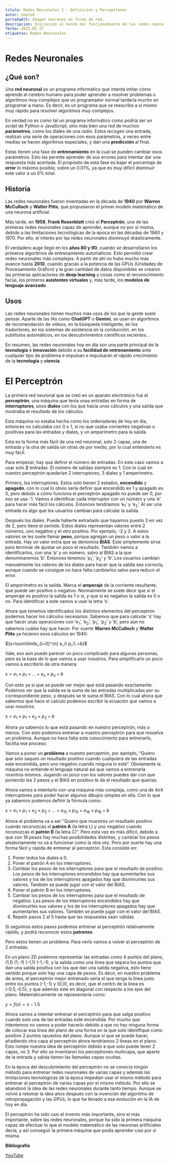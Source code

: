 ```yaml
---
titulo: Redes Neuronales 1 - Definición y Perceptrones
autor: neplod
portadaAlt: Imagen neurones en forma de red.
descripcion: Iniciación al mundo del funcionamiento de las redes neuronales y la inteligencia artificial. Resumen sobre redes neuronales y perceptrones.
fecha: 2025-02-17
etiquetas: Redes Neuronales
---
```


# Redes Neuronales
## ¿Qué son?

Una **red neuronal** es un programa informático que intenta imitar cómo aprende el cerebro humano para poder aprender a resolver problemas o algoritmos muy complejos que un programador normal tardaría mucho en programar a mano. Es decir, es un programa que se reescribe a sí mismo muy rápido para resolver algoritmos muy complejos.

En verdad no es como tal un programa informático como podría ser un _script_ de Python o JavaScript, sino más bien una red de muchos **parámetros**, como los diales de una radio. Estos recogen una entrada, realizan una serie de operaciones con esos parámetros, a veces entre medias se hacen algoritmos especiales, y dan una **predicción** al final.

Estas tienen una fase de **entrenamiento** en la cual se pueden cambiar esos parámetros. Esto las permite aprender de sus errores para intentar dar una respuesta más acertada. El propósito de esta fase es bajar el porcentaje de **error** lo máximo posible, sobre un 0.01%, ya que es muy difícil disminuir este valor a un 0% total.

## Historia

Las redes neuronales fueron inventadas en la década de **1940** por **Warren McCulloch** y **Walter Pitts**, que propusieron el primer modelo matemático de una neurona artificial.

Más tarde, en **1958**, **Frank Rosenblatt** creó el **Perceptrón**, una de las primeras redes neuronales capaz de aprender, aunque no por sí misma, debido a las limitaciones tecnológicas de la época en las décadas de 1960 y 1970. Por ello, el interés por las redes neuronales disminuyó drásticamente.

El verdadero auge llegó en los **años 80 y 90**, cuando se desarrollaron los primeros algoritmos de entrenamiento automáticos. Esto permitió crear redes neuronales más complejas. A partir de ahí no hubo mucho más avance hasta **2010**, cuando gracias a la potencia de las GPUs (Unidades de Procesamiento Gráfico) y la gran cantidad de datos disponibles se crearon las primeras aplicaciones de **deep learning** y cosas como el reconocimiento facial, los primeros **asistentes virtuales** y, más tarde, los **modelos de lenguaje avanzado**.

## Usos

Las redes neuronales tienen muchos más usos de los que la gente suele pensar. Aparte de las IAs como **ChatGPT** o **Gemini**, se usan en algoritmos de recomendación de videos, en la búsqueda inteligente, en los traductores, en los sistemas de asistencia en la conducción, en los subtítulos automáticos, en los descubrimientos científicos recientes…

En resumen, las redes neuronales hoy en día son una parte principal de la **tecnología** e **innovación** debido a su **facilidad de entrenamiento** ante cualquier tipo de problema e impulsan e impulsarán el rápido crecimiento de la **tecnología** y **ciencia**.

# El Perceptrón

La primera red neuronal que se creó en un aparato electrónico fue el **perceptrón**, una máquina que tenía unas entradas en forma de **interruptores**, unos **diales** con los que hacía unos cálculos y una salida que mostraba el resultado de los cálculos.

Esta máquina no estaba hecha como los ordenadores de hoy en día, entonces no calculaba con 0 o 1, si no que usaba corrientes negativas o positivas para las entradas y diales, y un amperímetro para la salida.

Esta es la forma más fácil de una red neuronal, solo 2 capas, una de entrada y la otra de salida sin otras de por medio, por lo cual entenderlo es muy fácil.

Para empezar, hay que definir el número de entradas. En este caso vamos a usar solo **2** entradas. El número de salidas siempre es 1. Con lo cual en nuestro perceptrón quedarían 2 interruptores, 3 diales y 1 amperímetro.

Primero, los interruptores. Estos solo tienen 2 estados, **encendido** y **apagado**, con lo cual lo obvio sería definir que encendido es 1 y apagado es 0, pero debido a cómo funciona el perceptrón apagado no puede ser 0, por eso se usa -1. Vamos a identificar cada interruptor con un número y una ‘e’ para hacer más fácil los cálculos. Entonces tendríamos ‘e<sub>1</sub>’ y ‘e<sub>2</sub>’. Al ser una entrada es algo que los usuarios cambian para calcular la salida.

Después los diales. Puede haberte extrañado que hayamos puesto 3 en vez de 2, pero tiene el sentido. Estos diales representan valores entre 2 números, uno negativo y el otro positivo. Por ejemplo, -2 y 2. A estos valores se les suele llamar **peso**, porque agregan un peso o valor a la entrada. Hay un valor extra que se denomina **BIAS**. Este simplemente sirve para terminar de ajustar un poco el resultado. También vamos a identificarlos, con una ‘p’ y un número, salvo al BIAS a la que denominaremos ‘b’. Entonces tenemos ‘p<sub>1</sub>’, ‘p<sub>2</sub>’ y ‘b’. Los usuarios cambian manualmente los valores de los diales para hacer que la salida sea correcta, aunque cuando se consigue no hace falta cambiarlos salvo para reducir el error.

El amperímetro es la salida. Marca el **amperaje** de la corriente resultante, que puede ser positivo o negativo. Normalmente se suele decir que si el amperaje es positivo la salida es 1 o sí, y que si es negativo la salida es 0 o no. Para identificar a este vamos a usar la letra ‘s’.

Ahora que tenemos identificados los distintos elementos del perceptrón podemos hacer los cálculos necesarios. Sabemos que para calcular ‘s’ hay que hacer unas operaciones con ‘e<sub>1</sub>’, ‘e<sub>2</sub>’, ‘p<sub>1</sub>’, ‘p<sub>2</sub>’ y ‘b’, pero aún no sabemos cuáles hay que hacer. Por suerte **Warren McCulloch** y **Walter Pitts** ya hicieron esos cálculos en 1940:

${s=\sum\limits_{i=0}^{n} e_i\ p_i\ +b}$

Vale, eso aún puede parecer un poco complicado para algunas personas, pero es la base de lo que vamos a usar nosotros. Para simplificarlo un poco vamos a escribirlo de otra manera:

${s=e_1\times p_1+\ldots+e_n\times p_n+b}$

Con esto ya sí que se puede ver mejor que está pasando exactamente. Podemos ver que la salida es la suma de las entradas multiplicadas por su correspondiente peso, y después se le suma el BIAS. Con lo cual ahora que sabemos que hace el calculo podemos escribir la ecuación que vamos a usar nosotros:

${s=e_1\times p_1+e_2\times p_2+b}$

Ahora ya sabemos lo que está pasando en nuestro perceptrón, más o menos. Con esto podemos entrenar a nuestro perceptrón para que resuelva un problema. Aunque no hace falta este conocimiento para entrenarlo, facilita ese proceso.

Vamos a poner un **problema** a nuestro perceptrón, por ejemplo, “Quiero que solo saques un resultado positivo cuando cualquiera de las entradas este encendida, pero uno negativo cuando ninguna lo esté”. Obviamente la máquina no entiende el lenguaje natural así que vamos a entrenarla nosotros mismos. Jugando un poco con los valores puedes dar con que poniendo los 2 pesos y el BIAS en positivo te da el resultado que querías.

Ahora vamos a intentarlo con una máquina más compleja, como una de 4x4 interruptores para poder hacer algunos dibujos simples en ella. Con lo que ya sabemos podemos definir la fórmula como:

${s=e_1\times p_1+e_2\times p_2+\ldots+e_15\times p_15+e_16\times p_16+b}$

Ahora el problema va a ser “Quiero que muestres un resultado positivo cuando reconozcas el **patrón A** (la letra L) y uno negativo cuando reconozcas el **patrón B** (la letra C)”. Pero esta vez es más difícil, debido a que con 16 pesos hay muchas posibilidades distintas, y cambiar los pesos aleatoriamente no va a funcionar como la otra vez. Pero por suerte hay una forma fácil y rápida de entrenar al perceptrón. Esta consiste en:

1. Poner todos los diales a 0.
2. Poner el patrón A en los interruptores.
3. Cambiar los pesos de los interruptores para que el resultado de positivo. Los pesos de los interruptores encendidos hay que aumentarles sus valores y los de los interruptores apagados hay que disminuirles sus valores. También se puede jugar con el valor del BIAS.
4. Poner el patrón B en los interruptores.
5. Cambiar los pesos de los interruptores para que el resultado de negativo. Los pesos de los interruptores encendidos hay que disminuirles sus valores y los de los interruptores apagados hay que aumentarles sus valores. También se puede jugar con el valor del BIAS.
6. Repetir pasos 2 al 5 hasta que las respuestas sean válidas.

Si seguimos estos pasos podemos entrenar al perceptrón relativamente rápido, y podrá reconocer estos **patrones**.

Pero estos tienen un problema. Para verlo vamos a volver al perceptrón de 2 entradas.

En un plano 2D podemos representar las entradas como 4 puntos del plano, (1,1) (1,-1) (-1,1) (-1,-1), y la salida como una línea que separa los puntos que dan una salida positiva con los que dan una salida negativa, esto tiene sentido porque solo hay una capa de pesos. Es decir, en nuestro problema de antes, el perceptrón mejor entrenado sería el que tenga la línea justo entre los puntos (-1,-1) y (0,0), es decir, que el centro de la línea es (-0.5,-0.5), y que además este en diagonal con respecto a los ejes del plano. Matemáticamente se representaría como:

${y=f(x)=x-1.5}$

Ahora vamos a intentar entrenar el perceptrón para que salga positivo cuando solo una de las entradas esté encendida. Por mucho que intentemos no vamos a poder hacerlo debido a que no hay ninguna forma de colocar esa línea del plano de una forma en la que solo identifique como positivo 2 puntos opuestos del plano. Aunque sí que se puede hacer, añadiendo otra capa al perceptrón ahora tendríamos 2 líneas en el plano. Esto rompe nuestra idea de perceptrón debido a que solo puede tener 2 capas, no 3. Por ello se inventaron los perceptrones multicapa, que aparte de la entrada y salida tienen las llamadas capas ocultas.

En la época del descubrimiento del perceptrón no se conocía ningún método para entrenar redes neuronales de varias capas y además las limitaciones tecnológicas de la época impedían usar el mismo método para entrenar al perceptrón de varias capas por el mismo método. Por ello se abandonó la idea de las redes neuronales durante tanto tiempo. Aunque se volvió a retomar la idea años después con la invención del algoritmo de retropropagación y las GPUs, lo que ha llevado a esa evolución en la IA de hoy en día.

El perceptrón ha sido casi el invento más importante, sino el más importante, sobre las redes neuronales, porque ha sido la primera máquina capaz de efectuar lo que el modelo matemático de las neuronas artificiales decía, y así conseguir la primera máquina que podía aprender casi por si misma.

**Bibliografía**

[YouTube](https://www.youtube.com/watch?v=l-9ALe3U-Fg)
